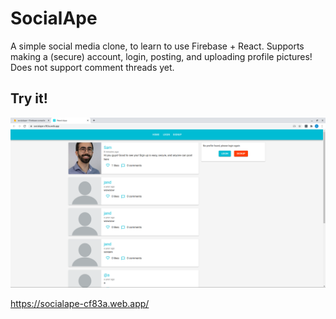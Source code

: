 # SocialApe

A simple social media clone, to learn to use Firebase + React. Supports making a (secure) account, login, posting, and uploading profile pictures! Does not support comment threads yet.

## Try it!
![example screenshot](example-socialape.png)

https://socialape-cf83a.web.app/